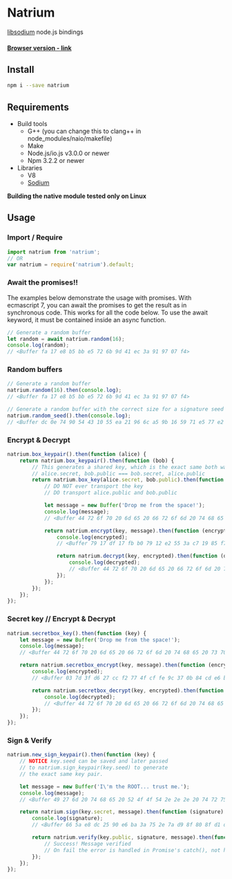 # Natrium

[libsodium](https://github.com/jedisct1/libsodium) node.js bindings

#### [Browser version - link](https://github.com/wilhelmmatilainen/natrium-browser)

## Install
```sh
npm i --save natrium
```

## Requirements
- Build tools
  - G++ (you can change this to clang++ in node_modules/naio/makefile)
  - Make
  - Node.js/io.js v3.0.0 or newer
  - Npm 3.2.2 or newer
- Libraries
  - V8
  - [Sodium](https://github.com/jedisct1/libsodium)

**Building the native module tested only on Linux**

## Usage

### Import / Require
```js
import natrium from 'natrium';
// OR
var natrium = require('natrium').default;
```

### Await the promises!!
The examples below demonstrate the usage with promises.
With ecmascript 7, you can await the promises to get the result as in synchronous code.
This works for all the code below. To use the await keyword, it must be contained inside an async function.
```js
// Generate a random buffer
let random = await natrium.random(16);
console.log(random);
// <Buffer fa 17 e8 b5 bb e5 72 6b 9d 41 ec 3a 91 97 07 f4>
```

### Random buffers
```js
// Generate a random buffer
natrium.random(16).then(console.log);
// <Buffer fa 17 e8 b5 bb e5 72 6b 9d 41 ec 3a 91 97 07 f4>

// Generate a random buffer with the correct size for a signature seed
natrium.random_seed().then(console.log);
// <Buffer dc 0e 74 90 54 43 10 55 ea 21 96 6c a5 9b 16 59 71 e5 77 e2 ca 04 02 af 05 ed 98 93 29 32 d2 a1>
```

### Encrypt & Decrypt
```js
natrium.box_keypair().then(function (alice) {
    return natrium.box_keypair().then(function (bob) {
        // This generates a shared key, which is the exact same both ways
        // alice.secret, bob.public === bob.secret, alice.public
        return natrium.box_key(alice.secret, bob.public).then(function (key) {
            // DO NOT ever transport the key
            // DO transport alice.public and bob.public

            let message = new Buffer('Drop me from the space!');
            console.log(message);
            // <Buffer 44 72 6f 70 20 6d 65 20 66 72 6f 6d 20 74 68 65 20 73 70 61 63 65 21>

            return natrium.encrypt(key, message).then(function (encrypted) {
                console.log(encrypted);
				// <Buffer 79 17 df 17 fb b0 79 12 e2 55 3a c7 19 85 f7 42 f0 45 a7 6b 3f 9e c3 8f 6d 01 31 1c ea 8c 7f 11 49 8b 01 d9 1f 7b 21 56 3b 13 a4 80 10 2b 35 29 ef bf ... >

                return natrium.decrypt(key, encrypted).then(function (decrypted) {
                    console.log(decrypted);
                    // <Buffer 44 72 6f 70 20 6d 65 20 66 72 6f 6d 20 74 68 65 20 73 70 61 63 65 21>
                });
            });
        });
    });
});
```

### Secret key // Encrypt & Decrypt
```js
natrium.secretbox_key().then(function (key) {
	let message = new Buffer('Drop me from the space!');
	console.log(message);
	// <Buffer 44 72 6f 70 20 6d 65 20 66 72 6f 6d 20 74 68 65 20 73 70 61 63 65 21>

	return natrium.secretbox_encrypt(key, message).then(function (encrypted) {
		console.log(encrypted);
		// <Buffer 03 7d 3f d6 27 cc f2 77 4f cf fe 9c 37 0b 84 cd e6 b9 3a f4 5d 85 f4 bf d9 d4 81 ae d2 1f 84 88 5b 78 fd 7a 6d 89 5c d4 4c fd 70 7d 8c ec a5 26 29 d6 ... >

		return natrium.secretbox_decrypt(key, encrypted).then(function (decrypted) {
			console.log(decrypted);
			// <Buffer 44 72 6f 70 20 6d 65 20 66 72 6f 6d 20 74 68 65 20 73 70 61 63 65 21>
		});
	});
});
```

### Sign & Verify
```js
natrium.new_sign_keypair().then(function (key) {
    // NOTICE key.seed can be saved and later passed
    // to natrium.sign_keypair(key.seed) to generate
    // the exact same key pair.

    let message = new Buffer('I\'m the ROOT... trust me.');
    console.log(message);
    // <Buffer 49 27 6d 20 74 68 65 20 52 4f 4f 54 2e 2e 2e 20 74 72 75 73 74 20 6d 65 2e>

    return natrium.sign(key.secret, message).then(function (signature) {
        console.log(signature);
        // <Buffer 66 5a e8 dc 25 90 e6 ba 3a 75 2e 7a d9 8f 80 8f d1 dd 3a f1 b3 fb 20 90 13 82 3a a8 74 47 aa 20 d5 77 f8 4b 83 5f 15 cc 5f fc 20 66 af ea 11 c5 1f c3 ... >

        return natrium.verify(key.public, signature, message).then(function() {
            // Success! Message verified
            // On fail the error is handled in Promise's catch(), not here
        });
    });
});
```
